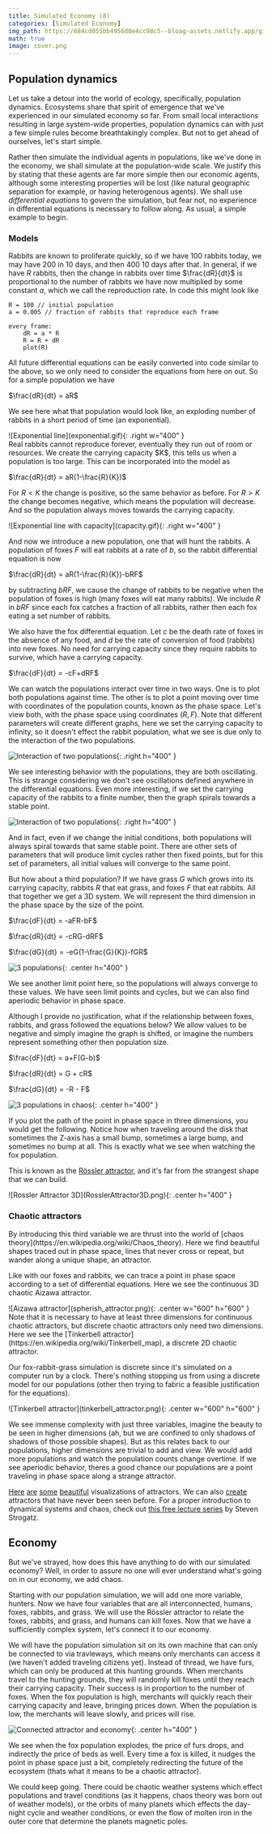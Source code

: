 ```yaml
---
title: Simulated Economy (8)
categories: [Simulated Economy]
img_path: https://684cd055bb4956d0e4cc98c5--bloag-assets.netlify.app/gifs/SimulatedEconomy/8
math: true
image: cover.png
---
```


## Population dynamics
Let us take a detour into the world of ecology, specifically, population dynamics. Ecosystems share that spirit of emergence that we've experienced in our simulated economy so far. From small local interactions resulting in large system-wide properties, population dynamics can with just a few simple rules become breathtakingly complex. But not to get ahead of ourselves, let's start simple.

Rather then simulate the individual agents in populations, like we've done in the economy, we shall simulate at the population-wide scale. We justify this by stating that these agents are far more simple then our economic agents, although some interesting properties will be lost (like natural geographic separation for example, or having heterogenous agents). We shall use _differential equations_ to govern the simulation, but fear not, no experience in differential equations is necessary to follow along. As usual, a simple example to begin.

### Models
Rabbits are known to proliferate quickly, so if we have $100$ rabbits today, we may have $200$ in 10 days, and then $400$ 10 days after that. In general, if we have $R$ rabbits, then the change in rabbits over time $\frac{dR}{dt}$ is proportional to the number of rabbits we have now multiplied by some constant $a$, which we call the reproduction rate. In code this might look like

```
R = 100 // initial population
a = 0.005 // fraction of rabbits that reproduce each frame

every frame:
	dR = a * R
	R = R + dR
	plot(R)
```

<div class="row align-items-center">
<div class="col-md-6">
All future differential equations can be easily converted into code similar to the above, so we only need to consider the equations from here on out. So for a simple population we have 

<p class="text-center">$\frac{dR}{dt} = aR$</p>

We see here what that population would look like, an exploding number of rabbits in a short period of time (an exponential).
</div>
<div class="col-md-6" markdown="1">
![Exponential line](exponential.gif){: .right w="400" }
</div>
</div>

<div class="row align-items-center">
<div class="col-md-6">
Real rabbits cannot reproduce forever, eventually they run out of room or resources. We create the carrying capacity $K$, this tells us when a population is too large. This can be incorporated into the model as 

<p class="text-center">$\frac{dR}{dt} = aR(1-\frac{R}{K})$</p>

For $R<K$ the change is positive, so the same behavior as before. For $R>K$ the change becomes negative, which means the population will decrease. And so the population always moves towards the carrying capacity.
</div>
<div class="col-md-6" markdown="1">
![Exponential line with capacity](capacity.gif){: .right w="400" }
</div>
</div>


And now we introduce a new population, one that will hunt the rabbits. A population of foxes $F$ will eat rabbits at a rate of $b$, so the rabbit differential equation is now 

<p class="text-center">$\frac{dR}{dt} = aR(1-\frac{R}{K})-bRF$</p>

by subtracting $bRF$, we cause the change of rabbits to be negative when the population of foxes is high (many foxes will eat many rabbits). We include $R$ in $bRF$ since each fox catches a fraction of all rabbits, rather then each fox eating a set number of rabbits. 

We also have the fox differential equation. Let $c$ be the death rate of foxes in the absence of any food, and $d$ be the rate of conversion of food (rabbits) into new foxes. No need for carrying capacity since they require rabbits to survive, which have a carrying capacity.

<p class="text-center">$\frac{dF}{dt} = -cF+dRF$</p>

We can watch the populations interact over time in two ways. One is to plot both populations against time. The other is to plot a point moving over time with coordinates of the population counts, known as the phase space. Let's view both, with the phase space using coordinates $(R, F)$. Note that different parameters will create different graphs, here we set the carrying capacity to infinity, so it doesn't effect the rabbit population, what we see is due only to the interaction of the two populations.

![Interaction of two populations](two_populations.gif){: .right h="400" }

We see interesting behavior with the populations, they are both oscillating. This is strange considering we don't see oscillations defined anywhere in the differential equations. Even more interesting, if we set the carrying capacity of the rabbits to a finite number, then the graph spirals towards a stable point.

![Interaction of two populations](two_populations_capacity.gif){: .right h="400" }

And in fact, even if we change the initial conditions, both populations will always spiral towards that same stable point. There are other sets of parameters that will produce limit cycles rather then fixed points, but for this set of parameters, all initial values will converge to the same point.

But how about a third population? If we have grass $G$ which grows into its carrying capacity, rabbits $R$ that eat grass, and foxes $F$ that eat rabbits. All that together we get a 3D system. We will represent the third dimension in the phase space by the size of the point.

<p class="text-center">$\frac{dF}{dt} = -aFR-bF$</p>
<p class="text-center">$\frac{dR}{dt} = -cRG-dRF$</p>
<p class="text-center">$\frac{dG}{dt} = -eG(1-\frac{G}{K})-fGR$</p>

![3 populations](nonchaotic_population.gif){: .center h="400" }

We see another limit point here, so the populations will always converge to these values. We have seen limit points and cycles, but we can also find aperiodic behavior in phase space.

Although I provide no justification, what if the relationship between foxes, rabbits, and grass followed the equations below? We allow values to be negative and simply imagine the graph is shifted, or imagine the numbers represent something other then population size.

<p class="text-center">$\frac{dF}{dt} = a+F(G-b)$</p>
<p class="text-center">$\frac{dR}{dt} = G + cR$</p>
<p class="text-center">$\frac{dG}{dt} = -R - F$</p>

![3 populations in chaos](chaotic_population.gif){: .center h="400" }

<div class="row align-items-center">
<div class="col-md-6" markdown="1">
If you plot the path of the point in phase space in three dimensions, you would get the following. Notice how when traveling around the disk that sometimes the Z-axis has a small bump, sometimes a large bump, and sometimes no bump at all. This is exactly what we see when watching the fox population.

This is known as the [Rössler attractor](https://en.wikipedia.org/wiki/R%C3%B6ssler_attractor), and it's far from the strangest shape that we can build.
</div>
<div class="col-md-6" markdown="1">
![Rossler Attractor 3D](RosslerAttractor3D.png){: .center h="400" }
</div>
</div>


### Chaotic attractors
<div class="row align-items-center">
<div class="col-md-6" markdown="1">
By introducing this third variable we are thrust into the world of [chaos theory](https://en.wikipedia.org/wiki/Chaos_theory). Here we find beautiful shapes traced out in phase space, lines that never cross or repeat, but wander along a unique shape, an attractor.

Like with our foxes and rabbits, we can trace a point in phase space according to a set of differential equations. Here we see the continuous 3D chaotic Aizawa attractor.
</div>
<div class="col-md-6" markdown="1">
![Aizawa attractor](spherish_attractor.png){: .center w="600" h="600" }
</div>
</div>

<div class="row align-items-center">
<div class="col-md-6" markdown="1">
Note that it is necessary to have at least three dimensions for continuous chaotic attractors, but discrete chaotic attractors only need two dimensions. Here we see the [Tinkerbell attractor](https://en.wikipedia.org/wiki/Tinkerbell_map), a discrete 2D chaotic attractor.

Our fox-rabbit-grass simulation is discrete since it's simulated on a computer run by a clock. There's nothing stopping us from using a discrete model for our populations (other then trying to fabric a feasible justification for the equations).
</div>
<div class="col-md-6" markdown="1">
![Tinkerbell attractor](tinkerbell_attractor.png){: .center w="600" h="600" }
</div>
</div>

We see immense complexity with just three variables, imagine the beauty to be seen in higher dimensions (ah, but we are confined to only shadows of shadows of those possible shapes). But as this relates back to our populations, higher dimensions are trivial to add and view. We would add more populations and watch the population counts change overtime. If we see aperiodic behavior, theres a good chance our populations are a point traveling in phase space along a strange attractor.

[Here](http://paulbourke.net/fractals/) [are](https://www.williamrchase.com/writing/2019-02-28-strange-attractors-12-months-of-art-february) [some](https://www.cedrick.ai/posts/attractors.html) [beautiful](https://chaoticatmospheres.com/mathrules-strange-attractors) visualizations of attractors. We can also [create](https://www.youtube.com/playlist?list=PLBLV84VG7Md8RMWQEzDOFSyrv14-9lMxn) attractors that have never been seen before. For a proper introduction to dynamical systems and chaos, check out [this free lecture series](https://www.youtube.com/playlist?list=PLbN57C5Zdl6j_qJA-pARJnKsmROzPnO9V) by Steven Strogatz.

## Economy
But we've strayed, how does this have anything to do with our simulated economy? Well, in order to assure no one will ever understand what's going on in our economy, we add chaos.

Starting with our population simulation, we will add one more variable, hunters. Now we have four variables that are all interconnected, humans, foxes, rabbits, and grass. We will use the Rössler attractor to relate the foxes, rabbits, and grass, and humans can kill foxes. Now that we have a sufficiently complex system, let's connect it to our economy.

We will have the population simulation sit on its own machine that can only be connected to via travleways, which means only merchants can access it (we haven't added traveling citizens yet). Instead of thread, we have furs, which can only be produced at this hunting grounds. When merchants travel to the hunting grounds, they will randomly kill foxes until they reach their carrying capacity. Their success is in proportion to the number of foxes. When the fox population is high, merchants will quickly reach their carrying capacity and leave, bringing prices down. When the population is low, the merchants will leave slowly, and prices will rise.

![Connected attractor and economy](connected.gif){: .center h="400" }

We see when the fox population explodes, the price of furs drops, and indirectly the price of beds as well. Every time a fox is killed, it nudges the point in phase space just a bit, completely redirecting the future of the ecosystem (thats what it means to be a chaotic attractor).

We could keep going. There could be chaotic weather systems which effect populations and travel conditions (as it happens, chaos theory was born out of weather models), or the orbits of many planets which effects the day-night cycle and weather conditions, or even the flow of molten iron in the outer core that determine the planets magnetic poles.